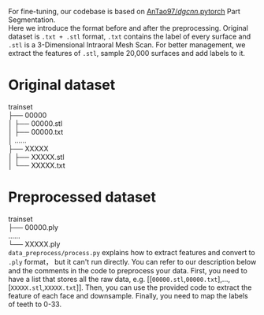 For fine-tuning, our codebase is based on [AnTao97/*dgcnn*.pytorch](https://github.com/AnTao97/dgcnn.pytorch) Part Segmentation.  
Here we introduce the format before and after the preprocessing. Original dataset is ``.txt + .stl`` format, ``.txt`` contains the label of every surface and  ``.stl`` is a 3-Dimensional Intraoral Mesh Scan. For better management, we extract the features of ``.stl``, sample 20,000 surfaces and add labels to it. 
# Original dataset  
trainset    
├── 00000     
│   ├── 00000.stl  
│   ├── 00000.txt  
│    ……  
├── XXXXX      
│   ├── XXXXX.stl  
│   └── XXXXX.txt  
# Preprocessed dataset  
trainset     
├── 00000.ply    
 ……     
└── XXXXX.ply    
``data_preprocess/process.py`` explains how to extract features and convert to ``.ply`` format， but it can't run directly. You can refer to our description below and the comments in the code to preprocess your data. First, you need to have a list that stores all the raw data, e.g. [[``00000.stl``,``00000.txt``],...,[``XXXXX.stl``,``XXXXX.txt``]]. Then, you can use the provided code to extract the feature of each face and downsample. Finally, you need to map the labels of teeth to 0-33.
